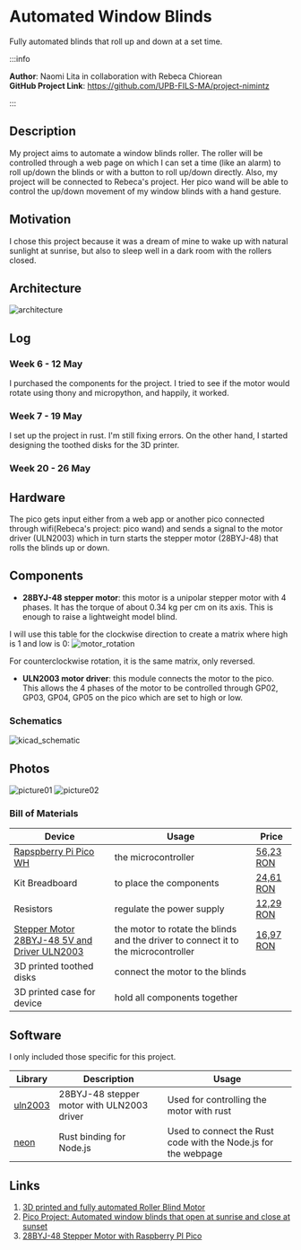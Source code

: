 # Automated Window Blinds

Fully automated blinds that roll up and down at a set time.

:::info 

**Author**: Naomi Lita in collaboration with Rebeca Chiorean \
**GitHub Project Link**: https://github.com/UPB-FILS-MA/project-nimintz

:::

## Description

My project aims to automate a window blinds roller. The roller will be controlled through a web page on which I can set a time (like an alarm) to roll up/down the blinds or with a button to roll up/down directly. Also, my project will be connected to Rebeca's project. Her pico wand will be able to control the up/down movement of my window blinds with a hand gesture. 

## Motivation

I chose this project because it was a dream of mine to wake up with natural sunlight at sunrise, but also to sleep well in a dark room with the rollers closed.

## Architecture 

![architecture](schematic.png)


## Log

<!-- write every week your progress here -->

### Week 6 - 12 May
I purchased the components for the project. I tried to see if the motor would rotate using thony and micropython, and happily, it worked.

### Week 7 - 19 May
I set up the project in rust. I'm still fixing errors.
On the other hand, I started designing the toothed disks for the 3D printer.

### Week 20 - 26 May

## Hardware

The pico gets input either from a web app or another pico connected through wifi(Rebeca's project: pico wand) and sends a signal to the motor driver (ULN2003) which in turn starts the stepper motor (28BYJ-48) that rolls the blinds up or down.

## Components
 - **28BYJ-48 stepper motor**: this motor is a unipolar stepper motor with 4 phases. It has the torque of about 0.34 kg per cm on its axis. This is enough to raise a lightweight model blind. 

I will use this table for the clockwise direction to create a matrix where high is 1 and low is 0: 
![motor_rotation](motor_rotation.png)

For counterclockwise rotation, it is the same matrix, only reversed.

 - **ULN2003 motor driver**: this module connects the motor to the pico. This allows the 4 phases of the motor to be controlled through GP02, GP03, GP04, GP05 on the pico which are set to high or low.

### Schematics

![kicad_schematic](kicad_schematic.jpg)

## Photos
![picture01](project_image01.jpg)
![picture02](project_image02.jpg)

### Bill of Materials

<!-- Fill out this table with all the hardware components that you might need.

The format is 
```
| [Device](link://to/device) | This is used ... | [price](link://to/store) |

```

-->

| Device | Usage | Price |
|--------|--------|-------|
| [Rapspberry Pi Pico WH](https://www.raspberrypi.com/documentation/microcontrollers/raspberry-pi-pico.html) | the microcontroller | [56,23 RON](https://ardushop.ro/ro/home/2819-raspberry-pi-pico-wh.html?search_query=Raspberry+Pi+Pico+WH%2C+Wireless+Headers&results=1031) |
| Kit Breadboard | to place the components | [24,61 RON](https://ardushop.ro/ro/electronica/163-kit-breadboard830-65xfire-jumper-sursa-alimentare-335v.html?search_query=KIT+Breadboard830+++65xfire+jumper+++sursa+alimentare+3%2C3%2F5V&results=694) |
| Resistors | regulate the power supply | [12,29 RON](https://ardushop.ro/ro/electronica/212-set-rezistente-14w-600buc30-valori-10r-1m.html?search_query=SET+rezistori+&results=429) |
| [Stepper Motor 28BYJ-48 5V and Driver ULN2003](https://www.hwlibre.com/en/28bj-48/)| the motor to rotate the blinds and the driver to connect it to the microcontroller | [16,97 RON](https://www.optimusdigital.ro/ro/motoare-motoare-pas-cu-pas/101-driver-uln2003-motor-pas-cu-pas-de-5-v-.html) |
| 3D printed toothed disks | connect the motor to the blinds |
| 3D printed case for device | hold all components together |


## Software

I only included those specific for this project.

| Library | Description | Usage |
|---------|-------------|-------|
| [uln2003](https://github.com/MnlPhlp/uln2003) | 28BYJ-48 stepper motor with ULN2003 driver | Used for controlling the motor with rust |
| [neon](https://github.com/neon-bindings/neon) | Rust binding for Node.js | Used to connect the Rust code with the Node.js for the webpage |

## Links

<!-- Add a few links that inspired you and that you think you will use for your project -->

1. [3D printed and fully automated Roller Blind Motor](https://imgur.com/a/xuQjH3z)
2. [Pico Project: Automated window blinds that open at sunrise and close at sunset](https://www.reddit.com/r/raspberrypipico/comments/wbdsz1/pico_project_automated_window_blinds_that_open_at/)
3. [28BYJ-48 Stepper Motor with Raspberry PI Pico](https://www.youtube.com/watch?v=VM3S9CiyPzY&t=2s)